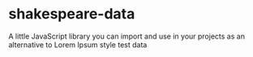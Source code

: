 # shakespeare-data
A little JavaScript library you can import and use in your projects as an alternative to Lorem Ipsum style test data
